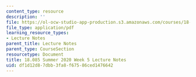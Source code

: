 ```yaml
---
content_type: resource
description: ''
file: https://ol-ocw-studio-app-production.s3.amazonaws.com/courses/18-085-computational-science-and-engineering-i-summer-2020/df1d12d87dbb3fa8f67586ced1476642_MIT18_085Summer20_lec_w5.pdf
file_type: application/pdf
learning_resource_types:
- Lecture Notes
parent_title: Lecture Notes
parent_type: CourseSection
resourcetype: Document
title: 18.085 Summer 2020 Week 5 Lecture Notes
uid: df1d12d8-7dbb-3fa8-f675-86ced1476642
---
```

